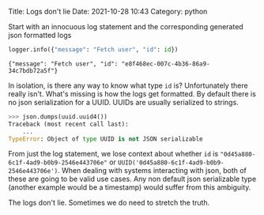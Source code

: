 Title: Logs don't lie 
Date: 2021-10-28 10:43
Category: python

Start with an innocuous log statement and the corresponding generated json formatted logs

```python
logger.info({"message": "Fetch user", "id": id})
```

```text
{"message": "Fetch user", "id": "e8f468ec-007c-4b36-86a9-34c7bdb72a5f"}
```

In isolation, is there any way to know what type `id` is? Unfortunately there really isn't. What's missing is how the logs get 
formatted. By default there is no json serialization for a UUID. UUIDs are usually serialized to strings.

```python
>>> json.dumps(uuid.uuid4())
Traceback (most recent call last):
    ...
TypeError: Object of type UUID is not JSON serializable
```

From just the log statement, we lose context about whether `id` is `"0d45a880-6c1f-4ad9-b0b9-2546e443706e"` or 
`UUID('0d45a880-6c1f-4ad9-b0b9-2546e443706e')`. When dealing with systems interacting with json, both of these
are going to be valid use cases. Any non default json serializable type (another example would be a timestamp) would 
suffer from this ambiguity.

The logs don't lie. Sometimes we do need to stretch the truth.







